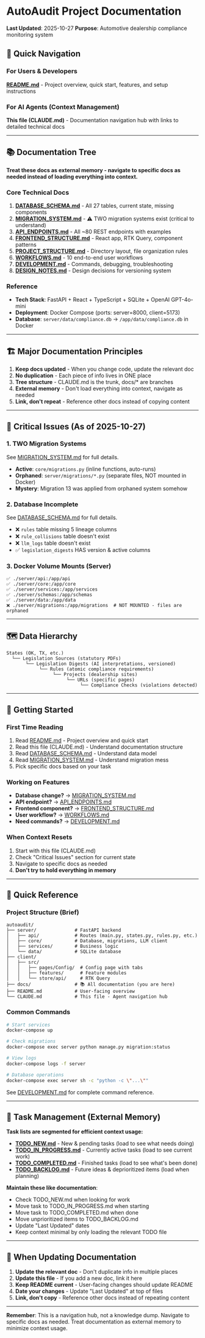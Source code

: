 # AutoAudit Project Documentation

**Last Updated**: 2025-10-27
**Purpose**: Automotive dealership compliance monitoring system

## 🎯 Quick Navigation

### For Users & Developers
**[README.md](README.md)** - Project overview, quick start, features, and setup instructions

### For AI Agents (Context Management)
**This file (CLAUDE.md)** - Documentation navigation hub with links to detailed technical docs

---

## 📚 Documentation Tree

**Treat these docs as external memory - navigate to specific docs as needed instead of loading everything into context.**

### Core Technical Docs
1. **[DATABASE_SCHEMA.md](docs/DATABASE_SCHEMA.md)** - All 27 tables, current state, missing components
2. **[MIGRATION_SYSTEM.md](docs/MIGRATION_SYSTEM.md)** - ⚠️ TWO migration systems exist (critical to understand)
3. **[API_ENDPOINTS.md](docs/API_ENDPOINTS.md)** - All ~80 REST endpoints with examples
4. **[FRONTEND_STRUCTURE.md](docs/FRONTEND_STRUCTURE.md)** - React app, RTK Query, component patterns
5. **[PROJECT_STRUCTURE.md](docs/PROJECT_STRUCTURE.md)** - Directory layout, file organization rules
6. **[WORKFLOWS.md](docs/WORKFLOWS.md)** - 10 end-to-end user workflows
7. **[DEVELOPMENT.md](docs/DEVELOPMENT.md)** - Commands, debugging, troubleshooting
8. **[DESIGN_NOTES.md](docs/DESIGN_NOTES.md)** - Design decisions for versioning system

### Reference
- **Tech Stack**: FastAPI + React + TypeScript + SQLite + OpenAI GPT-4o-mini
- **Deployment**: Docker Compose (ports: server=8000, client=5173)
- **Database**: `server/data/compliance.db` → `/app/data/compliance.db` in Docker

---

## 🏗️ Major Documentation Principles

1. **Keep docs updated** - When you change code, update the relevant doc
2. **No duplication** - Each piece of info lives in ONE place
3. **Tree structure** - CLAUDE.md is the trunk, docs/* are branches
4. **External memory** - Don't load everything into context, navigate as needed
5. **Link, don't repeat** - Reference other docs instead of copying content

---

## 🚨 Critical Issues (As of 2025-10-27)

### 1. TWO Migration Systems
See [MIGRATION_SYSTEM.md](docs/MIGRATION_SYSTEM.md) for full details.

- **Active**: `core/migrations.py` (inline functions, auto-runs)
- **Orphaned**: `server/migrations/*.py` (separate files, NOT mounted in Docker)
- **Mystery**: Migration 13 was applied from orphaned system somehow

### 2. Database Incomplete
See [DATABASE_SCHEMA.md](docs/DATABASE_SCHEMA.md) for full details.

- ❌ `rules` table missing 5 lineage columns
- ❌ `rule_collisions` table doesn't exist
- ❌ `llm_logs` table doesn't exist
- ✅ `legislation_digests` HAS version & active columns

### 3. Docker Volume Mounts (Server)
```
✅ ./server/api:/app/api
✅ ./server/core:/app/core
✅ ./server/services:/app/services
✅ ./server/schemas:/app/schemas
✅ ./server/data:/app/data
❌ ./server/migrations:/app/migrations  # NOT MOUNTED - files are orphaned
```

---

## 🗺️ Data Hierarchy

```
States (OK, TX, etc.)
  └── Legislation Sources (statutory PDFs)
       └── Legislation Digests (AI interpretations, versioned)
            └── Rules (atomic compliance requirements)
                 └── Projects (dealership sites)
                      └── URLs (specific pages)
                           └── Compliance Checks (violations detected)
```

---

## 🎯 Getting Started

### First Time Reading
1. Read [README.md](README.md) - Project overview and quick start
2. Read this file (CLAUDE.md) - Understand documentation structure
3. Read [DATABASE_SCHEMA.md](docs/DATABASE_SCHEMA.md) - Understand data model
4. Read [MIGRATION_SYSTEM.md](docs/MIGRATION_SYSTEM.md) - Understand migration mess
5. Pick specific docs based on your task

### Working on Features
- **Database change?** → [MIGRATION_SYSTEM.md](docs/MIGRATION_SYSTEM.md)
- **API endpoint?** → [API_ENDPOINTS.md](docs/API_ENDPOINTS.md)
- **Frontend component?** → [FRONTEND_STRUCTURE.md](docs/FRONTEND_STRUCTURE.md)
- **User workflow?** → [WORKFLOWS.md](docs/WORKFLOWS.md)
- **Need commands?** → [DEVELOPMENT.md](docs/DEVELOPMENT.md)

### When Context Resets
1. Start with this file (CLAUDE.md)
2. Check "Critical Issues" section for current state
3. Navigate to specific docs as needed
4. **Don't try to hold everything in memory**

---

## 📂 Quick Reference

### Project Structure (Brief)
```
autoaudit/
├── server/              # FastAPI backend
│   ├── api/             # Routes (main.py, states.py, rules.py, etc.)
│   ├── core/            # Database, migrations, LLM client
│   ├── services/        # Business logic
│   └── data/            # SQLite database
├── client/
│   ├── src/
│   │   ├── pages/Config/  # Config page with tabs
│   │   ├── features/      # Feature modules
│   │   └── store/api/     # RTK Query
├── docs/                # 📚 All documentation (you are here)
├── README.md            # User-facing overview
└── CLAUDE.md            # This file - Agent navigation hub
```

### Common Commands
```bash
# Start services
docker-compose up

# Check migrations
docker-compose exec server python manage.py migration:status

# View logs
docker-compose logs -f server

# Database operations
docker-compose exec server sh -c "python -c \"...\""
```

See [DEVELOPMENT.md](docs/DEVELOPMENT.md) for complete command reference.

---

## 🎯 Task Management (External Memory)

**Task lists are segmented for efficient context usage:**
- **[TODO_NEW.md](docs/TODO_NEW.md)** - New & pending tasks (load to see what needs doing)
- **[TODO_IN_PROGRESS.md](docs/TODO_IN_PROGRESS.md)** - Currently active tasks (load to see current work)
- **[TODO_COMPLETED.md](docs/TODO_COMPLETED.md)** - Finished tasks (load to see what's been done)
- **[TODO_BACKLOG.md](docs/TODO_BACKLOG.md)** - Future ideas & deprioritized items (load when planning)

**Maintain these like documentation**:
- Check TODO_NEW.md when looking for work
- Move task to TODO_IN_PROGRESS.md when starting
- Move task to TODO_COMPLETED.md when done
- Move unprioritized items to TODO_BACKLOG.md
- Update "Last Updated" dates
- Keep context minimal by only loading the relevant TODO file

---

## 📝 When Updating Documentation

1. **Update the relevant doc** - Don't duplicate info in multiple places
2. **Update this file** - If you add a new doc, link it here
3. **Keep README current** - User-facing changes should update README
4. **Date your changes** - Update "Last Updated" at top of files
5. **Link, don't copy** - Reference other docs instead of repeating content

---

**Remember**: This is a navigation hub, not a knowledge dump. Navigate to specific docs as needed. Treat documentation as external memory to minimize context usage.
